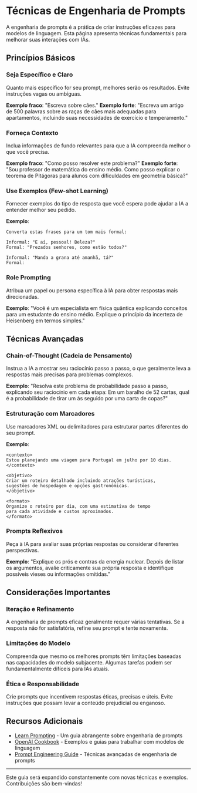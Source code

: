 # Técnicas de Engenharia de Prompts

A engenharia de prompts é a prática de criar instruções eficazes para modelos de linguagem. Esta página apresenta técnicas fundamentais para melhorar suas interações com IAs.

## Princípios Básicos

### Seja Específico e Claro

Quanto mais específico for seu prompt, melhores serão os resultados. Evite instruções vagas ou ambíguas.

**Exemplo fraco**: "Escreva sobre cães."
**Exemplo forte**: "Escreva um artigo de 500 palavras sobre as raças de cães mais adequadas para apartamentos, incluindo suas necessidades de exercício e temperamento."

### Forneça Contexto

Inclua informações de fundo relevantes para que a IA compreenda melhor o que você precisa.

**Exemplo fraco**: "Como posso resolver este problema?"
**Exemplo forte**: "Sou professor de matemática do ensino médio. Como posso explicar o teorema de Pitágoras para alunos com dificuldades em geometria básica?"

### Use Exemplos (Few-shot Learning)

Fornecer exemplos do tipo de resposta que você espera pode ajudar a IA a entender melhor seu pedido.

**Exemplo**:
```
Converta estas frases para um tom mais formal:

Informal: "E aí, pessoal! Beleza?"
Formal: "Prezados senhores, como estão todos?"

Informal: "Manda a grana até amanhã, tá?"
Formal:
```

### Role Prompting

Atribua um papel ou persona específica à IA para obter respostas mais direcionadas.

**Exemplo**: "Você é um especialista em física quântica explicando conceitos para um estudante do ensino médio. Explique o princípio da incerteza de Heisenberg em termos simples."

## Técnicas Avançadas

### Chain-of-Thought (Cadeia de Pensamento)

Instrua a IA a mostrar seu raciocínio passo a passo, o que geralmente leva a respostas mais precisas para problemas complexos.

**Exemplo**: "Resolva este problema de probabilidade passo a passo, explicando seu raciocínio em cada etapa: Em um baralho de 52 cartas, qual é a probabilidade de tirar um ás seguido por uma carta de copas?"

### Estruturação com Marcadores

Use marcadores XML ou delimitadores para estruturar partes diferentes do seu prompt.

**Exemplo**:
```
<contexto>
Estou planejando uma viagem para Portugal em julho por 10 dias.
</contexto>

<objetivo>
Criar um roteiro detalhado incluindo atrações turísticas, 
sugestões de hospedagem e opções gastronômicas.
</objetivo>

<formato>
Organize o roteiro por dia, com uma estimativa de tempo 
para cada atividade e custos aproximados.
</formato>
```

### Prompts Reflexivos

Peça à IA para avaliar suas próprias respostas ou considerar diferentes perspectivas.

**Exemplo**: "Explique os prós e contras da energia nuclear. Depois de listar os argumentos, avalie criticamente sua própria resposta e identifique possíveis vieses ou informações omitidas."

## Considerações Importantes

### Iteração e Refinamento

A engenharia de prompts eficaz geralmente requer várias tentativas. Se a resposta não for satisfatória, refine seu prompt e tente novamente.

### Limitações do Modelo

Compreenda que mesmo os melhores prompts têm limitações baseadas nas capacidades do modelo subjacente. Algumas tarefas podem ser fundamentalmente difíceis para IAs atuais.

### Ética e Responsabilidade

Crie prompts que incentivem respostas éticas, precisas e úteis. Evite instruções que possam levar a conteúdo prejudicial ou enganoso.

## Recursos Adicionais

- [Learn Prompting](https://learnprompting.org/) - Um guia abrangente sobre engenharia de prompts
- [OpenAI Cookbook](https://github.com/openai/openai-cookbook) - Exemplos e guias para trabalhar com modelos de linguagem
- [Prompt Engineering Guide](https://www.promptingguide.ai/) - Técnicas avançadas de engenharia de prompts

---

Este guia será expandido constantemente com novas técnicas e exemplos. Contribuições são bem-vindas!
